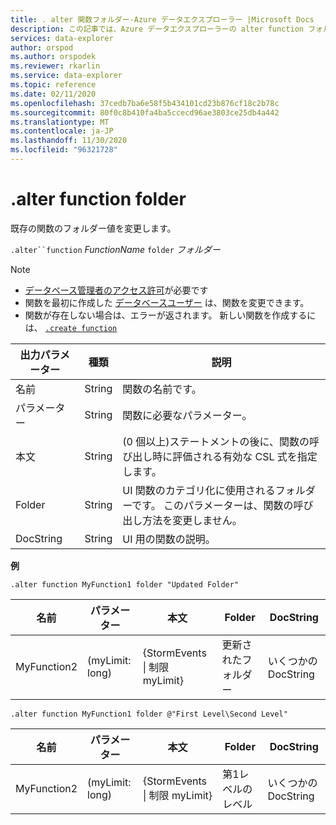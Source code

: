 ```yaml
---
title: . alter 関数フォルダー-Azure データエクスプローラー |Microsoft Docs
description: この記事では、Azure データエクスプローラーの alter function フォルダーについて説明します。
services: data-explorer
author: orspod
ms.author: orspodek
ms.reviewer: rkarlin
ms.service: data-explorer
ms.topic: reference
ms.date: 02/11/2020
ms.openlocfilehash: 37cedb7ba6e58f5b434101cd23b876cf18c2b78c
ms.sourcegitcommit: 80f0c8b410fa4ba5ccecd96ae3803ce25db4a442
ms.translationtype: MT
ms.contentlocale: ja-JP
ms.lasthandoff: 11/30/2020
ms.locfileid: "96321728"
---
```

# <a name="alter-function-folder"></a>.alter function folder

既存の関数のフォルダー値を変更します。

`.alter``function` *FunctionName* `folder` *フォルダー*

> [!NOTE]
> * [データベース管理者のアクセス許可](../management/access-control/role-based-authorization.md)が必要です
> * 関数を最初に作成した [データベースユーザー](../management/access-control/role-based-authorization.md) は、関数を変更できます。 
> * 関数が存在しない場合は、エラーが返されます。 新しい関数を作成するには、 [`.create function`](create-function.md)

|出力パラメーター |種類 |説明
|---|---|--- 
|名前  |String |関数の名前です。 
|パラメーター  |String |関数に必要なパラメーター。
|本文  |String |(0 個以上)ステートメントの後に、関数の呼び出し時に評価される有効な CSL 式を指定します。
|Folder|String|UI 関数のカテゴリ化に使用されるフォルダーです。 このパラメーターは、関数の呼び出し方法を変更しません。
|DocString|String|UI 用の関数の説明。

**例** 

```kusto
.alter function MyFunction1 folder "Updated Folder"
```
    
|名前 |パラメーター |本文|Folder|DocString
|---|---|---|---|---
|MyFunction2 |(myLimit: long)| {StormEvents &#124; 制限 myLimit}|更新されたフォルダー|いくつかの DocString|

```kusto
.alter function MyFunction1 folder @"First Level\Second Level"
```
    
|名前 |パラメーター |本文|Folder|DocString
|---|---|---|---|---
|MyFunction2 |(myLimit: long)| {StormEvents &#124; 制限 myLimit}|第1レベルのレベル|いくつかの DocString|